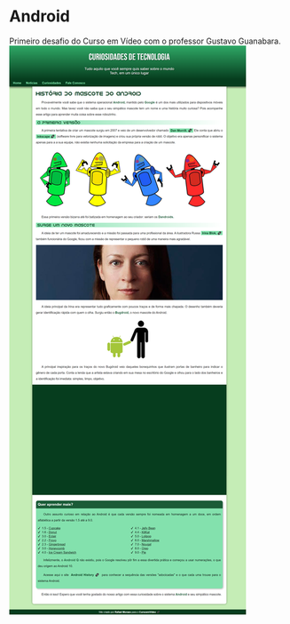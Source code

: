 # Android
Primeiro desafio do Curso em Vídeo com o professor Gustavo Guanabara.
![Imagem do site](./assets/imagens/foto-do-site.png)
